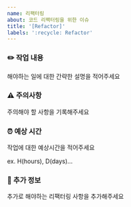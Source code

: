 ```yaml
---
name: 리팩터링
about: 코드 리팩터링을 위한 이슈
title: '[Refactor]'
labels: ':recycle: Refactor'
---
```


### ✏️ 작업 내용

해야하는 일에 대한 간략한 설명을 적어주세요

### ⚠️ 주의사항

주의해야 할 사항을 기록해주세요

### ⏰ 예상 시간

작업에 대한 예상시간을 적어주세요

ex. H(hours), D(days)...

### 🔎 추가 정보

추가로 해야하는 리팩터링 사항을 추가해주세요

